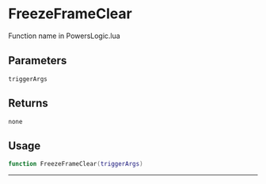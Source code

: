 # FreezeFrameClear
Function name in PowersLogic.lua
## Parameters
`triggerArgs`
## Returns
`none`
## Usage
```lua
function FreezeFrameClear(triggerArgs)
```
---
